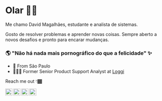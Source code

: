 #  Olar 👋🏾

Me chamo David Magalhães, estudante e analista de sistemas.

Gosto de resolver problemas e aprender novas coisas. Sempre aberto a novos desafios e pronto para encarar mudanças.

### 🌎 "Não há nada mais pornográfico do que a felicidade" ✨

 - 📍 From São Paulo
 - 👨🏾‍💻 Former Senior Product Support Analyst at [Loggi](https://www.loggi.com)

Reach me out 👇🏾      

<a target="_blank" href="https://www.linkedin.com/in/david-magalhaes/">
  <img align="left" alt="LinkdeIN" width="22px" src="https://cdn.jsdelivr.net/npm/simple-icons@v3/icons/linkedin.svg" />
</a> 
<a target="_blank" href="https://api.whatsapp.com/send?phone=5511986506865">
  <img align="left" alt="Whatsapp" width="22px" src="https://cdn.jsdelivr.net/npm/simple-icons@v3/icons/whatsapp.svg" />
</a> 
<a target="_blank" href="https://www.instagram.com/davidstardust/">
  <img align="left" alt="Instagram" width="22px" src="https://cdn.jsdelivr.net/npm/simple-icons@v3/icons/instagram.svg" />
</a> 
<a target="_blank" href="https://www.facebook.com/david.stardust">
  <img align="left" alt="Facebook" width="22px" src="https://cdn.jsdelivr.net/npm/simple-icons@v3/icons/facebook.svg" />
</a>

